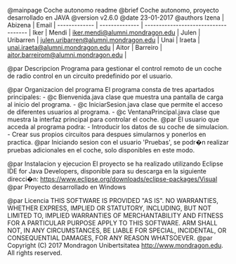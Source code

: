 @mainpage Coche autonomo readme
@brief Coche autonomo, proyecto desarrollado en JAVA
@version v2.6.0
@date 23-01-2017
@authors
 Izena         | Abizena        | Email                                |
 ------------- | -------------- | ------------------------------------ |
 Iker	       | Mendi          | iker.mendi@alumni.mondragon.edu      |
 Julen	       | Uribarren      | julen.uribarren@alumni.mondragon.edu |
 Unai          | Iraeta         | unai.iraeta@alumni.mondragon.edu     |
 Aitor         | Barreiro       | aitor.barreirom@alumni.mondragon.edu |

@par Descripcion
Programa para gestionar el control remoto de un coche de radio control en un circuito predefinido por el usuario.

@par Organizacion del programa
El programa consta de tres apartados principales:
	- @c Bienvenida.java clase que muestra una pantalla de carga al inicio del programa.
	- @c IniciarSesion.java clase que permite el acceso de diferentes usuarios al programa.
	- @c VentanaPrincipal.java clase que muestra la interfaz principal para controlar el coche.
@par
El usuario que acceda al programa podra:
	- Introducir los datos de su coche de simulacion.
	- Crear sus propios circuitos para despues simularnos y ponerlos en practica.
@par
Iniciando sesion con el usuario 'Pruebas', se podr�n realizar pruebas adicionales en el coche, solo disponibles en este modo.

@par Instalacion y ejecucion
El proyecto se ha realizado utilizando Eclipse IDE for Java Developers, disponible para su descarga en la siguiente direcci�n: 
<https://www.eclipse.org/downloads/eclipse-packages/Visual>
@par
Proyecto desarrollado en Windows
	
@par Licencia
THIS SOFTWARE IS PROVIDED "AS IS".  NO WARRANTIES, WHETHER EXPRESS, IMPLIED
OR STATUTORY, INCLUDING, BUT NOT LIMITED TO, IMPLIED WARRANTIES OF
MERCHANTABILITY AND FITNESS FOR A PARTICULAR PURPOSE APPLY TO THIS SOFTWARE.
ARM SHALL NOT, IN ANY CIRCUMSTANCES, BE LIABLE FOR SPECIAL, INCIDENTAL, OR
CONSEQUENTIAL DAMAGES, FOR ANY REASON WHATSOEVER.
@par
Copyright (C) 2017 Mondragon Unibertsitatea <http://www.mondragon.edu>. All rights reserved.